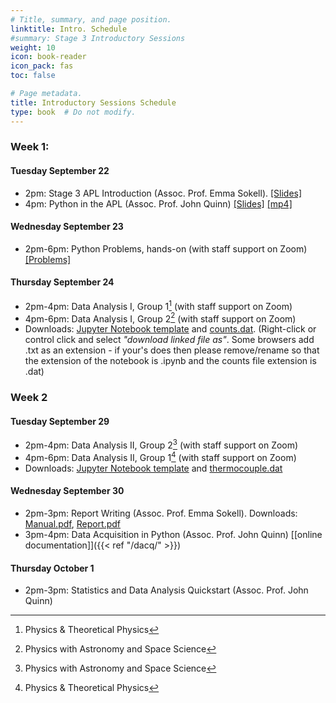 ```yaml
---
# Title, summary, and page position.
linktitle: Intro. Schedule
#summary: Stage 3 Introductory Sessions 
weight: 10
icon: book-reader
icon_pack: fas
toc: false

# Page metadata.
title: Introductory Sessions Schedule
type: book  # Do not modify.
---
```



### Week 1:
#### Tuesday September 22
 * 2pm: Stage 3 APL Introduction (Assoc. Prof. Emma Sokell). [[Slides]](https://veritas.ucd.ie/~quinn/labs_master/docs/2020/Stage3_Lab_Intro2021.pdf)
 * 4pm: Python in the APL (Assoc. Prof. John Quinn) [[Slides]](https://veritas.ucd.ie/~quinn/labs_master/docs/2020/Stage3_Python_Intro_2020.pdf) [[mp4]](https://media.heanet.ie/page/70b8f04df9784da18d1fe348800b7836)

#### Wednesday September 23
 * 2pm-6pm: Python Problems, hands-on (with staff support on Zoom) [[Problems]](https://veritas.ucd.ie/~quinn/labs_master/docs/2020/Stage3_Python_Problems_2020.pdf)

#### Thursday September 24
 * 2pm-4pm: Data Analysis I, Group 1[^1] (with staff support on Zoom)
 * 4pm-6pm: Data Analysis I, Group 2[^2] (with staff support on Zoom)
 * Downloads: [Jupyter Notebook template](https://veritas.ucd.ie/~quinn/labs_master/docs/2020/AdvLabDataWeek1-Sept2020.ipynb) and [counts.dat](https://veritas.ucd.ie/~quinn/labs_master/docs/2020/counts.dat). (Right-click or control click and select *"download linked file as"*. Some browsers add .txt as an extension - if your's does then please remove/rename so that the extension of the notebook is .ipynb and the counts file extension is .dat)

### Week 2 
#### Tuesday September 29
 * 2pm-4pm: Data Analysis II, Group 2[^2] (with staff support on Zoom)
 * 4pm-6pm: Data Analysis II, Group 1[^1] (with staff support on Zoom)
  * Downloads: [Jupyter Notebook template](https://veritas.ucd.ie/~quinn/labs_master/docs/2020/AdvLabDataWeek2-Sept2020.ipynb) and [thermocouple.dat](https://veritas.ucd.ie/~quinn/labs_master/docs/2020/thermocouple.dat)

[^1]: Physics & Theoretical Physics
[^2]: Physics with Astronomy and Space Science


#### Wednesday September 30
 * 2pm-3pm: Report Writing (Assoc. Prof. Emma Sokell). Downloads: [Manual.pdf](https://veritas.ucd.ie/~quinn/labs_master/docs/2020/Manual.pdf), [Report.pdf](https://veritas.ucd.ie/~quinn/labs_master/docs/2020/Report.pdf)
 * 3pm-4pm: Data Acquisition in Python (Assoc. Prof. John Quinn) [[online documentation]]({{< ref "/dacq/" >}})

#### Thursday October 1
 * 2pm-3pm: Statistics and Data Analysis Quickstart (Assoc. Prof. John Quinn)





 
 
